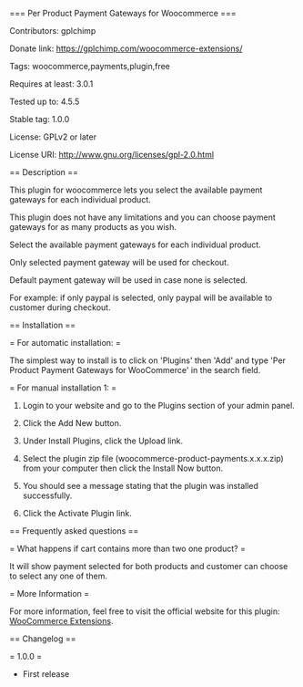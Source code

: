 === Per Product Payment Gateways for Woocommerce   ===

Contributors: gplchimp	

Donate link: https://gplchimp.com/woocommerce-extensions/

Tags: woocommerce,payments,plugin,free

Requires at least: 3.0.1

Tested up to: 4.5.5

Stable tag: 1.0.0

License: GPLv2 or later

License URI: http://www.gnu.org/licenses/gpl-2.0.html



== Description ==



This plugin for woocommerce lets you select the available payment gateways for each individual product. 



This plugin does not have any limitations and you can choose payment gateways for as many products as you wish.



Select the available payment gateways for each individual product.<br>

Only selected payment gateway will be used for checkout.<br>

Default payment gateway will be used in case none is selected. <br>

For example: if only paypal is selected, only paypal will be available to customer during checkout.<br>





== Installation ==



= For automatic installation: =



The simplest way to install is to click on 'Plugins' then 'Add' and type 'Per Product Payment Gateways for WooCommerce' in the search field.



= For manual installation 1: =



1. Login to your website and go to the Plugins section of your admin panel.

1. Click the Add New button.

1. Under Install Plugins, click the Upload link.

1. Select the plugin zip file (woocommerce-product-payments.x.x.x.zip) from your computer then click the Install Now button.

1. You should see a message stating that the plugin was installed successfully.

1. Click the Activate Plugin link.



== Frequently asked questions ==



= What happens if cart contains more than two one product? =

It will show payment selected for both products and customer can choose to select any one of them.



= More Information =



For more information, feel free to visit the official website for this plugin: <a href="https://gplchimp.com/woocommerce-extensions/" target="_blank">WooCommerce Extensions</a>.





== Changelog ==

= 1.0.0 =

* First release
